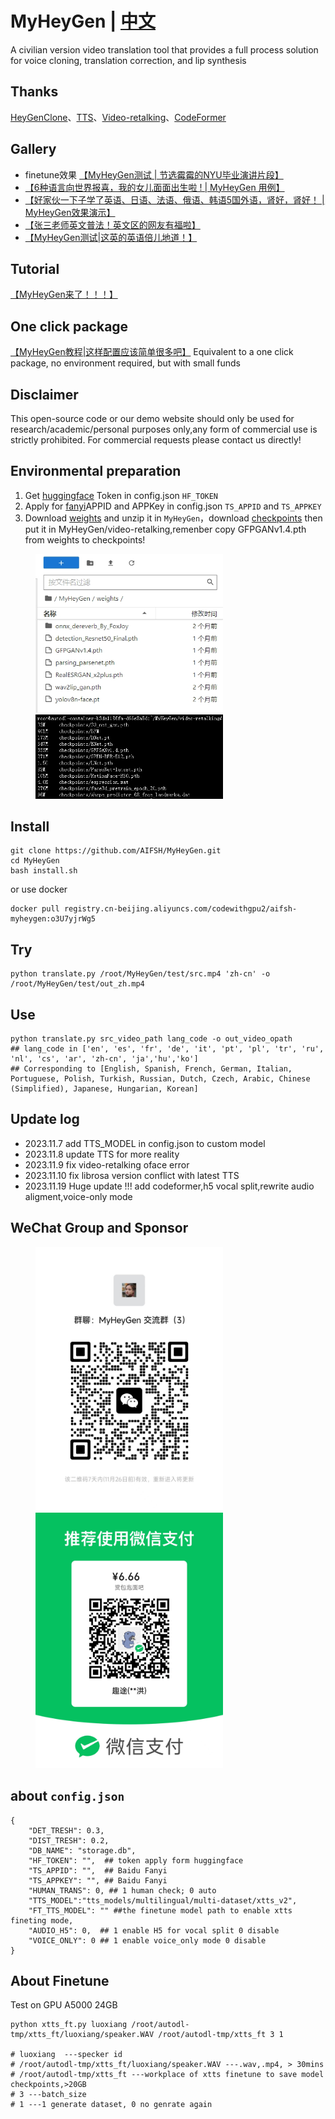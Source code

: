 # MyHeyGen | [中文](./README.md)
A civilian version video translation tool that provides a full process solution for voice cloning, translation correction, and lip synthesis
## Thanks
[HeyGenClone](https://github.com/BrasD99/HeyGenClone.git)、[TTS](https://github.com/coqui-ai/tts)、[Video-retalking](https://github.com/OpenTalker/video-retalking)、[CodeFormer](https://github.com/sczhou/CodeFormer)
## Gallery
- finetune效果 [【MyHeyGen测试 | 节选霉霉的NYU毕业演讲片段】]( https://www.bilibili.com/video/BV1vc411X7EA/?share_source=copy_web&vd_source=453c36b4abef37acd389d4c01b149023)
- [【6种语言向世界报喜，我的女儿面面出生啦 ! | MyHeyGen 用例】]( https://www.bilibili.com/video/BV1eC4y1E7qc/?share_source=copy_web&vd_source=453c36b4abef37acd389d4c01b149023)
- [【好家伙一下子学了英语、日语、法语、俄语、韩语5国外语，肾好，肾好！ | MyHeyGen效果演示】](https://www.bilibili.com/video/BV1wC4y1E78h/?share_source=copy_web&vd_source=453c36b4abef37acd389d4c01b149023)
- [【张三老师英文普法！英文区的网友有福啦】](https://www.bilibili.com/video/BV1XN41137Bv/?share_source=copy_web&vd_source=453c36b4abef37acd389d4c01b149023)
- [【MyHeyGen测试|这英的英语倍儿地道！】](https://www.bilibili.com/video/BV1vN4y1D7mo/?share_source=copy_web&vd_source=453c36b4abef37acd389d4c01b149023)
## Tutorial
[【MyHeyGen来了！！！】]( https://www.bilibili.com/video/BV14C4y1J7dY/?share_source=copy_web&vd_source=453c36b4abef37acd389d4c01b149023)

## One click package 
[【MyHeyGen教程|这样配置应该简单很多吧】](https://www.bilibili.com/video/BV1cN4y1D73X/?share_source=copy_web&vd_source=453c36b4abef37acd389d4c01b149023)
Equivalent to a one click package, no environment required, but with small funds

## Disclaimer
This open-source code or our demo website should only be used for research/academic/personal purposes only,any form of commercial use is strictly prohibited. For commercial requests please contact us directly!

## Environmental preparation
1. Get [huggingface](https://huggingface.co/) Token in config.json `HF_TOKEN`
2. Apply for [fanyi](https://fanyi-api.baidu.com/?fr=pcHeader)APPID and APPKey in config.json `TS_APPID` and `TS_APPKEY`
3. Download [weights](https://drive.google.com/file/d/1dYy24q_67TmVuv_PbChe2t1zpNYJci1J/view?usp=sharing) and unzip it in `MyHeyGen`，download [checkpoints](https://drive.google.com/drive/folders/18rhjMpxK8LVVxf7PI6XwOidt8Vouv_H0?usp=share_link) then put it in MyHeyGen/video-retalking,remenber copy GFPGANv1.4.pth from weights to checkpoints!

<div>
  <figure>
  <img alt='weights path' src="./img/weights.png?raw=true" width="300px"/>
  <img alt='checkpoints path' src="./img/checkpoints.png?raw=true" width="300px"/>
  <figure>
</div>


## Install
```
git clone https://github.com/AIFSH/MyHeyGen.git
cd MyHeyGen
bash install.sh
```
or use docker
```
docker pull registry.cn-beijing.aliyuncs.com/codewithgpu2/aifsh-myheygen:o3U7yjrWg5
```
## Try
```
python translate.py /root/MyHeyGen/test/src.mp4 'zh-cn' -o /root/MyHeyGen/test/out_zh.mp4
```
## Use
```
python translate.py src_video_path lang_code -o out_video_opath
## lang_code in ['en', 'es', 'fr', 'de', 'it', 'pt', 'pl', 'tr', 'ru', 'nl', 'cs', 'ar', 'zh-cn', 'ja','hu','ko']
## Corresponding to [English, Spanish, French, German, Italian, Portuguese, Polish, Turkish, Russian, Dutch, Czech, Arabic, Chinese (Simplified), Japanese, Hungarian, Korean]
```
## Update log
- 2023.11.7  add TTS_MODEL in config.json to custom model
- 2023.11.8 update TTS for more reality
- 2023.11.9 fix video-retalking oface error
- 2023.11.10 fix librosa version conflict with latest TTS
- 2023.11.19 Huge update !!! add codeformer,h5 vocal split,rewrite audio aligment,voice-only mode

## WeChat Group and Sponsor 
<div>
  <figure>
  <img alt='WeChat Group' src="./img/chat.jpg?raw=true" width="300px"/>
  <img alt='Sponsor' src="./img/ludan.jpg?raw=true" width="300px"/>
  <figure>
</div>


## about `config.json`
```
{
    "DET_TRESH": 0.3, 
    "DIST_TRESH": 0.2,
    "DB_NAME": "storage.db",
    "HF_TOKEN": "",  ## token apply form huggingface
    "TS_APPID": "",  ## Baidu Fanyi 
    "TS_APPKEY": "", ## Baidu Fanyi 
    "HUMAN_TRANS": 0, ## 1 human check; 0 auto
    "TTS_MODEL":"tts_models/multilingual/multi-dataset/xtts_v2",
    "FT_TTS_MODEL": "" ##the finetune model path to enable xtts fineting mode,
    "AUDIO_H5": 0,  ## 1 enable H5 for vocal split 0 disable
    "VOICE_ONLY": 0 ## 1 enable voice_only mode 0 disable
}
```
## About  Finetune
Test on GPU A5000 24GB
```
python xtts_ft.py luoxiang /root/autodl-tmp/xtts_ft/luoxiang/speaker.WAV /root/autodl-tmp/xtts_ft 3 1

# luoxiang  ---specker id
# /root/autodl-tmp/xtts_ft/luoxiang/speaker.WAV ---.wav,.mp4, > 30mins
# /root/autodl-tmp/xtts_ft ---workplace of xtts finetune to save model checkpoints,>20GB
# 3 ---batch_size
# 1 ---1 generate dataset, 0 no genrate again
```